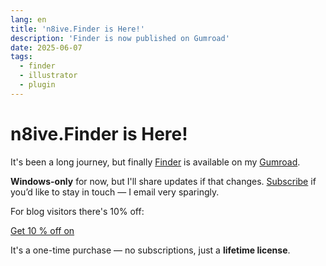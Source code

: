 ```yaml
---
lang: en
title: 'n8ive.Finder is Here!'
description: 'Finder is now published on Gumroad'
date: 2025-06-07
tags:
  - finder
  - illustrator
  - plugin
---
```


# n8ive.Finder is Here!

It's been a long journey, but finally [Finder](../finder-overview/) is available on my [Gumroad](https://n8ivestudio.gumroad.com). 

**Windows-only** for now, but I'll share updates if that changes. [Subscribe](https://n8ivestudio.gumroad.com/subscribe) if you’d like to stay in touch — I email very sparingly.

For blog visitors there's 10% off:

<a class="gumroad-button" href="https://n8ivestudio.gumroad.com/l/finder/7ycd4ki" data-gumroad-overlay-checkout="true">Get 10 % off on</a>

It's a one-time purchase — no subscriptions, just a **lifetime license**.


